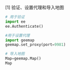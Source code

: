 [1] 验证、设置代理和导入地图
```python
# 用于验证
import ee
ee.Authenticate()

#用于设置代理
import geemap
geemap.set_proxy(port=9981)

# 导入地图
Map=geemap.Map()
Map
```
